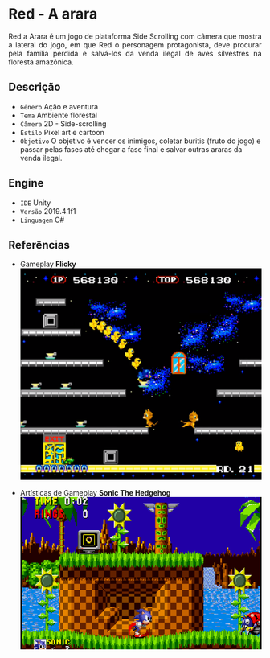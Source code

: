 # Red - A arara

<p align="justify">   Red a Arara é um jogo de plataforma Side Scrolling com câmera que mostra a lateral do jogo, em que Red o personagem protagonista, deve procurar pela família perdida e salvá-los da venda ilegal de aves silvestres na floresta amazônica. </p>

## Descrição
- `Gênero` Ação e aventura
- `Tema` Ambiente florestal
- `Câmera` 2D - Side-scrolling
- `Estilo` Pixel art e cartoon
- `Objetivo` O objetivo é vencer os inimigos, coletar buritis (fruto do jogo) e passar pelas fases até chegar a fase final e salvar outras araras da venda ilegal.

## Engine
- `IDE` Unity 
- `Versão` 2019.4.1f1
- `Linguagem` C#

## Referências

- Gameplay 
**Flicky**
![Image](screenshot/referencias/flicky-2.png)

- Artísticas de Gameplay
**Sonic The Hedgehog**
![Image](screenshot/referencias/genesis-sonic-the-hedgehog.png)
